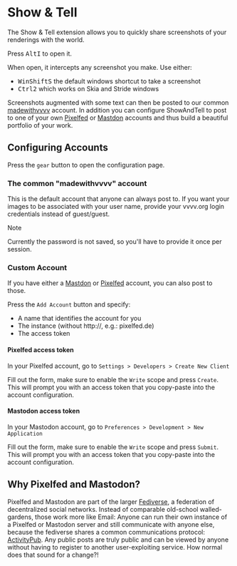 # Show & Tell

The Show & Tell extension allows you to quickly share screenshots of your renderings with the world.

Press <span class="keyseq"><kbd>Alt</kbd><kbd>I</kbd></span> to open it.

When open, it intercepts any screenshot you make. Use either:
- <span class="keyseq"><kbd>Win</kbd><kbd>Shift</kbd><kbd>S</kbd></span> the default windows shortcut to take a screenshot
- <span class="keyseq"><kbd>Ctrl</kbd><kbd>2</kbd></span> which works on Skia and Stride windows

Screenshots augmented with some text can then be posted to our common [madewithvvvv](https://pixelfed.social/p/madewithvvvv/) account. In addition you can configure ShowAndTell to post to one of your own [Pixelfed](https://pixelfed.org/) or [Mastdon](https://joinmastodon.org/) accounts and thus build a beautiful portfolio of your work. 

## Configuring Accounts

Press the `gear` button to open the configuration page. 

### The common "madewithvvvv" account
This is the default account that anyone can always post to. If you want your images to be associated with your user name, provide your vvvv.org login credentials instead of guest/guest.

> [!NOTE]
> Currently the password is not saved, so you'll have to provide it once per session.

### Custom Account
If you have either a [Mastdon](https://joinmastodon.org/) or [Pixelfed](https://pixelfed.org/) account, you can also post to those. 

Press the `Add Account` button and specify:
* A name that identifies the account for you
* The instance (without http://, e.g.: pixelfed.de)
* The access token

#### Pixelfed access token

In your Pixelfed account, go to `Settings > Developers > Create New Client`

Fill out the form, make sure to enable the `Write` scope and press `Create`. This will prompt you with an access token that you copy-paste into the account configuration. 

#### Mastodon access token

In your Mastodon account, go to `Preferences > Development > New Application`

Fill out the form, make sure to enable the `Write` scope and press `Submit`. This will prompt you with an access token that you copy-paste into the account configuration. 

## Why Pixelfed and Mastodon?

Pixelfed and Mastodon are part of the larger [Fediverse](https://en.wikipedia.org/wiki/Fediverse), a federation of decentralized social networks. Instead of comparable old-school walled-gardens, those work more like Email: Anyone can run their own instance of a Pixelfed or Mastodon server and still communicate with anyone else, because the fediverse shares a common communications protocol: [ActivityPub](https://en.wikipedia.org/wiki/ActivityPub). Any public posts are truly public and can be viewed by anyone without having to register to another user-exploiting service. How normal does that sound for a change?!
